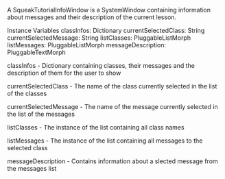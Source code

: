 A SqueakTutorialInfoWindow is a SystemWindow containing information about messages and their description of the current lesson.

Instance Variables
	classInfos:						Dictionary
	currentSelectedClass:			String
	currentSelectedMessage:		String
	listClasses:						PluggableListMorph
	listMessages:					PluggableListMorph
	messageDescription:			PluggableTextMorph

classInfos
	- Dictionary containing classes, their messages and the description of them for the user to show

currentSelectedClass
	- The name of the class currently selected in the list of the classes

currentSelectedMessage
	- The name of the message currently selected in the list of the messages

listClasses
	- The instance of the list containing all class names

listMessages
	- The instance of the list containing all messages to the selected class

messageDescription
	- Contains information about a slected message from the messages list
